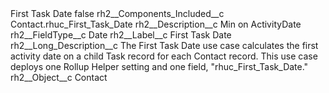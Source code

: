 <?xml version="1.0" encoding="UTF-8"?>
<CustomMetadata xmlns="http://soap.sforce.com/2006/04/metadata" xmlns:xsi="http://www.w3.org/2001/XMLSchema-instance" xmlns:xsd="http://www.w3.org/2001/XMLSchema">
    <label>First Task Date</label>
    <protected>false</protected>
    <values>
        <field>rh2__Components_Included__c</field>
        <value xsi:type="xsd:string">Contact.rhuc_First_Task_Date</value>
    </values>
    <values>
        <field>rh2__Description__c</field>
        <value xsi:type="xsd:string">Min on ActivityDate</value>
    </values>
    <values>
        <field>rh2__FieldType__c</field>
        <value xsi:type="xsd:string">Date</value>
    </values>
    <values>
        <field>rh2__Label__c</field>
        <value xsi:type="xsd:string">First Task Date</value>
    </values>
    <values>
        <field>rh2__Long_Description__c</field>
        <value xsi:type="xsd:string">The First Task Date use case calculates the first activity date on a child Task record for each Contact record. This use case deploys one Rollup Helper setting and one field, &quot;rhuc_First_Task_Date.&quot;</value>
    </values>
    <values>
        <field>rh2__Object__c</field>
        <value xsi:type="xsd:string">Contact</value>
    </values>
</CustomMetadata>
